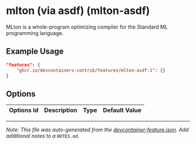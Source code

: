 
# mlton (via asdf) (mlton-asdf)

MLton is a whole-program optimizing compiler for the Standard ML programming language.

## Example Usage

```json
"features": {
    "ghcr.io/devcontainers-contrib/features/mlton-asdf:1": {}
}
```

## Options

| Options Id | Description | Type | Default Value |
|-----|-----|-----|-----|




---

_Note: This file was auto-generated from the [devcontainer-feature.json](https://github.com/devcontainers-contrib/features/blob/main/src/mlton-asdf/devcontainer-feature.json).  Add additional notes to a `NOTES.md`._
